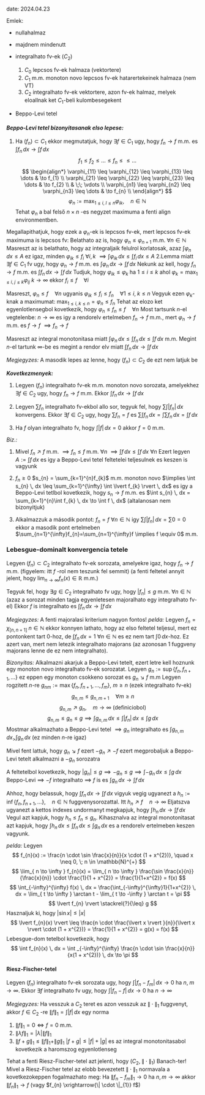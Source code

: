 date: 2024.04.23

Emlek:
- nullahalmaz
- majdnem mindenutt
- integralhato fv-ek ($C_{2}$)
	1. $C_{0}$ lepcsos fv-ek halmaza (vektortere)
	2. $C_{1}$ m.m. monoton novo lepcsos fv-ek hatarertekeinek halmaza (nem VT)
	3. $C_{2}$ integralhato fv-ek vektortere, azon fv-ek halmaz, melyek eloallnak ket $C_{1}$-beli kulombesegekent

- Beppo-Levi tetel

#### *Beppo-Levi tetel bizonyitasanak elso lepese:*
1. Ha $(f_{n}) \subset C_{1}$ ekkor megmutatjuk, hogy $\exists f \in C_{1}$ ugy, hogy $f_{n} \to f$ m.m. es $\int f_{n} \, dx \to \int f \, dx$
$$
f_{1} \leq f_{2} \leq \dots \leq f_{n} \leq \leq \dots
$$
$$
\begin{align*}
\varphi_{11} \leq \varphi_{12} \leq \varphi_{13} \leq \dots & \to f_{1} \\
\varphi_{21} \leq \varphi_{22} \leq \varphi_{23} \leq \dots & \to f_{2} \\
& \;\; \vdots \\
\varphi_{n1} \leq \varphi_{n2} \leq \varphi_{n3} \leq \dots & \to f_{n} \\
\end{align*}
$$
$$
\varphi_{n} := \max_{1 \leq i ,\; l \leq n}\varphi_{ik}, \quad n \in \mathbb{N}
$$
Tehat $\varphi_{n}$ a bal felső $n \times n$ -es negyzet maximuma a fenti align environmentben.

Megallapithatjuk, hogy ezek a $\varphi_{n}$-ek is lepcsos fv-ek, mert lepcsos fv-ek maximuma is lepcsos fv:
Belathato az is, hogy $\varphi_{n} \leq \varphi_{n+1}$ m.m. $\forall n \in \mathbb{N}$ 
Masreszt az is belathato, hogy az integraljaik felulrol korlatosak, azaz
$\int \varphi_{n} \, dx \leq A$  ez igaz, minden $\varphi_{ik} \leq f_{i}$ $\forall i, k$ $\implies \int \varphi_{ik} \, dx \leq \int f_{i} \, dx \leq A$
2.Lemma miatt $\exists f \in C_{1}$ fv ugy, hogy $\varphi_{n} \to f$ m.m. es $\int \varphi_{n} \, dx \to \int f \, dx$ 
Nekunk az kell, hogy $f_{n} \to f$ m.m. es $\int f_{n} \, dx \to \int f \, dx$ 
Tudjuk, hogy $\varphi_{ik} \leq \varphi_{k}$ ha $1 \leq i \leq k$ ahol $\varphi_{k} = \max_{1 \leq i ,\; j \leq k} \varphi_{ij}$
$k \to \infty$ ekkor $f_{i} \leq f \quad \forall i$

Masreszt, $\varphi_{n} \leq f \quad \forall n$ ugyanis $\varphi_{ik} \leq f_{i} \leq f_{n} \quad \forall 1 \leq i, \; k \leq n$
Vegyuk ezen $\varphi_{k}$-knak a maximumat: $\max_{1 \leq i, \; k \leq n} = \varphi_{n} \leq f_{n}$
Tehat az elozo ket egyenlotlensegbol kovetkezik, hogy $\varphi_{n} \leq f_{n} \leq f \quad \forall n$
Most tartsunk $n$-el vegtelenbe: $n \to \infty$ es igy a rendorelv ertelmeben $f_{n} \to f$ m.m., mert $\varphi_{n} \to f$ m.m. es $f \to f$ $\implies f_{n} \to f$

Masreszt az integral monotonitasa miatt $\int \varphi_{n} \, dx \leq \int f_{n} \, dx \leq \int f \, dx$ m.m. 
Megint $n$-el tartunk $\infty$-be es megint a rendor elv miatt $\int f_{n} \, dx \to \int f \, dx$

*Megjegyzes:* A masodik lepes az lenne, hogy $(f_{n}) \subset C_{2}$ de ezt nem latjuk be


***Kovetkezmenyek:***
1. Legyen $(f_{n})$ integralhato fv-ek m.m. monoton novo sorozata, amelyekhez $\exists f \in C_{2}$ ugy, hogy $f_{n} \to f$ m.m.
Ekkor $\int f_{n} \, dx \to \int f \, dx$

2. Legyen $\sum f_{n}$ integralhato fv-ekbol allo sor, tegyuk fel, hogy $\sum \int \lvert f_{n} \rvert \, dx$ konvergens.
Ekkor $\exists f \in C_{2}$ ugy, hogy $\sum f_{n} = f$ es $\sum \int f_{n} \, dx = \int \sum f_{n} \, dx = \int f \, dx$

3. Ha $f$ olyan integralhato fv, hogy $\int \lvert f \rvert \, dx = 0$ akkor $f = 0$ m.m.

*Biz.:*
1. Mivel $f_{n} \nearrow f$ m.m. $\implies f_{n} \leq f$ m.m. $\forall n$ $\implies \int f \, dx \leq \int f \, dx$ $\forall n$
Ezert legyen $A := \int f \, dx$ es igy a Beppo-Levi tetel feltetelei teljesulnek es keszen is vagyunk

2. $f_{n} \geq 0$ $s_{n} = \sum_{k=1}^{n}f_{k}$ m.m. monoton novo $\implies \int s_{n} \, dx \leq \sum_{k=1}^{\infty} \int \lvert f_{k} \rvert \, dx$ es igy a Beppo-Levi tetlbol kovetkezik, hogy $s_{n} \to f$ m.m. es $\int s_{n} \, dx = \sum_{k=1}^{n}\int f_{k} \, dx \to \int f \, dx$
(altalanosan nem bizonyitjuk)

3. Alkalmazzuk a második pontot:
$f_{n} = f$ $\forall n \in \mathbb{N}$  igy $\sum \int \lvert f_{n} \rvert \, dx = \sum 0 = 0$ ekkor a masodik pont ertelmeben $\sum_{n=1}^{\infty}f_{n}=\sum_{n=1}^{\infty}f \implies f \equiv 0$ m.m.


### Lebesgue-dominalt konvergencia tetele
Legyen $(f_{n}) \subset C_{2}$ integralhato fv-ek sorozata, amelyekre igaz, hogy $f_{n} \to f$ m.m. (figyelem: itt $f$ -rol nem teszunk fel semmit) 
(a fenti feltetel annyit jelent, hogy $\lim_{ n \to \infty } f_{n}(x) \in \mathbb{R}$ m.m.)

Tegyuk fel, hogy $\exists g \in C_{2}$ integralhato fv ugy, hogy $\lvert f_{n} \rvert \leq g$ m.m. $\forall n \in \mathbb{N}$ (azaz a sorozat minden tagja egyenletesen majoralhato egy integralhato fv-el)
Ekkor $f$ is integralhato es $\int f_{n} \, dx \to \int  f \, dx$ 

*Megjegyzes:* A fenti majoralasi kriterium nagyon fontos!
*pelda:*
Legyen $f_{n} = \chi_{[n, n+1]}$ $n \in \mathbb{N}$  ekkor konnyen lathato, hogy az elso feltetel teljesul, mert ez pontonkent tart $0$-hoz, de $\int f_{n} \, dx = 1$ $\forall n \in \mathbb{N}$ es ez nem tart $\int 0 \, dx$-hoz. Ez azert van, mert nem letezik integralhato majorans (az azonosan $1$ fuggveny majorans lenne de ez nem integralhato).

*Bizonyitas:*
Alkalmazni akarjuk a Beppo-Levi tetelt, ezert letre kell hoznunk egy monoton novo integralhato fv-ek sorozatat.
Legyen $g_{n} := \sup\{ f_{n}, f_{n+1}, \dots \}$ ez eppen egy monoton csokkeno sorozat es $g_{n} \searrow f$ m.m
Legyen rogzitett $n$-re $g_{nm} := \max\{ f_{n}, f_{n+1}, \dots, f_{m} \}$, $m \geq n$ (ezek integralhato fv-ek)
$$
g_{n,m} \leq g_{n, m+1} \quad \forall m \geq n
$$
$$
g_{n,m} \nearrow g_{n}, \quad m\to \infty \text{ (definiciobol)}
$$
$$
g_{n,m} \leq g_{n} \leq g \implies \int  g_{n,m}  \, dx \leq \int \lvert f_{n} \rvert  \, dx \leq \int g \, dx 
$$
Mostmar alkalmazhato a Beppo-Levi tetel $\implies g_{n}$ integralhato es $\int g_{n,m} \, dx _> \int g_{n} \, dx$ (ez minden $n$-re igaz)

Mivel fent lattuk, hogy $g_{n} \searrow f$ ezert $-g_{n} \nearrow -f$ ezert megprobaljuk a Beppo-Levi tetelt alkalmazni a $-g_{n}$ sorozatra

A feltetelbol kovetkezik, hogy $\lvert g_{n} \rvert \leq g \implies -g_{n} \leq g \implies \int -g_{n} \, dx \leq \int g \, dx$
Beppo-Levi $\implies$ $-f$ integralhato $\implies$ $f$ is es $\int g_{n} \, dx\to \int f \, dx$  

Ahhoz, hogy belassuk, hogy $\int f_{n} \, dx \to \int f \, dx$ vigyuk vegig ugyanezt a $h_{n} := \inf \{ f_{n}, f_{n+1}, \dots \}, \quad n \in \mathbb{N}$ fuggvenysorozattal. Itt $h_{n} \nearrow f \quad n \to \infty$ Eljatszva ugyanezt a kettos indexes undormanyt megkapjuk, hogy $\int h_{n} \, dx \to \int f \, dx$
Vegul azt kapjuk, hogy $h_{n} \leq f_{n} \leq g_{n}$. Kihasznalva az integral monotonitasat azt kapjuk, hogy $\int h_{n} \, dx \leq \int f_{n} \, dx \leq \int g_{n} \, dx$  es a rendorelv ertelmeben keszen vagyunk.


*pelda:*
Legyen
$$
f_{n}(x) := \frac{n \cdot \sin \frac{x}{n}}{x \cdot (1 + x^{2})}, \quad x \neq 0, \; n \in \mathbb{N}^{+}
$$
$$
\lim_{ n \to \infty } f_{n}(x) = \lim_{ n \to \infty } \frac{\sin \frac{x}{n}}{\frac{x}{n}} \cdot \frac{1}{1 + x^{2}} = \frac{1}{1+x^{2}} = f(x)
$$
$$
\int_{-\infty}^{\infty} f(x) \, dx = \frac{\int_{-\infty}^{\infty}1}{1+x^{2}} \, dx = \lim_{ t \to \infty } \arctan t - \lim_{ t \to -\infty } \arctan t = \pi
$$
$$
\lvert f_{n} \rvert \stackrel{?}{\leq} g
$$
Hasznaljuk ki, hogy $\lvert \sin x \rvert \leq \lvert x \rvert$
$$
\lvert f_{n}(x) \rvert \leq \frac{n \cdot \frac{\lvert x \rvert }{n}}{\lvert x \rvert  \cdot (1 + x^{2})} = \frac{1}{1 + x^{2}} = g(x) = f(x)
$$
Lebesgue-dom tetelbol kovetkezik, hogy
$$
\int f_{n}(x) \, dx = \int _{-\infty}^{\infty} \frac{n \cdot \sin \frac{x}{n}}{x(1 + x^{2})} \, dx \to \pi
$$

#### Riesz-Fischer-tetel
Legyen $(f_{n})$ integralhato fv-ek sorozata ugy, hogy $\int \lvert f_{n} - f_{m} \rvert \, dx \to 0$ ha $n, \; m \to \infty$.
Ekkor $\exists f$ integralhato fv ugy, hogy $\int \lvert f_{n} - f \rvert \, dx \to 0$ ha $n \to \infty$

*Megjegyzes:* Ha vesszuk a $C_{2}$ teret es azon vesszuk az $\| \cdot \|_{1}$ fuggvenyt, akkor $f \in C_{2}$ -re $\| f \|_{1} = \int \lvert f \rvert \, dx$ egy norma
1. $\| f \|_{1} = 0 \iff f = 0$ m.m.
2. $\| \lambda f \|_{1} = \lvert \lambda \rvert\| f \|_{1}$
3. $\| f + g \|_{1} \leq \| f \|_{1} + \| g \|_{1}$
$\lvert f + g \rvert \leq \lvert f \rvert + \lvert g \rvert$ es az integral monotonitasabol kovetkezik a haromszog egyenlotlenseg

Tehat a fenti Riesz-Fischer-tetel azt jelenti, hogy $(C_{2}, \; \| \cdot \|_{1})$ Banach-ter! Mivel a Riesz-Fischer tetel az elobb bevezetett $\| \cdot \|_{1}$ normavala a kovetkezokeppen fogalmazhato meg:
Ha $\| f_{n} - f_{m} \|_{1} \to 0$ ha $n, m \to \infty$ akkor $\| f_{n} \|_{1} \to f$ (vagy $f_{n} \xrightarrow{\| \cdot \|_{1}} f$)














